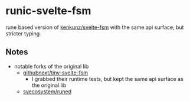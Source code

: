 # runic-svelte-fsm

rune based version of [kenkunz/svelte-fsm](https://github.com/kenkunz/svelte-fsm) with the same api surface, but stricter typing

## Notes

- notable forks of the original lib
  - [githubnext/tiny-svelte-fsm](https://github.com/githubnext/tiny-svelte-fsm)
    - I grabbed their runtime tests, but kept the same api surface as the original lib
  - [svecosystem/runed](https://github.com/svecosystem/runed)
